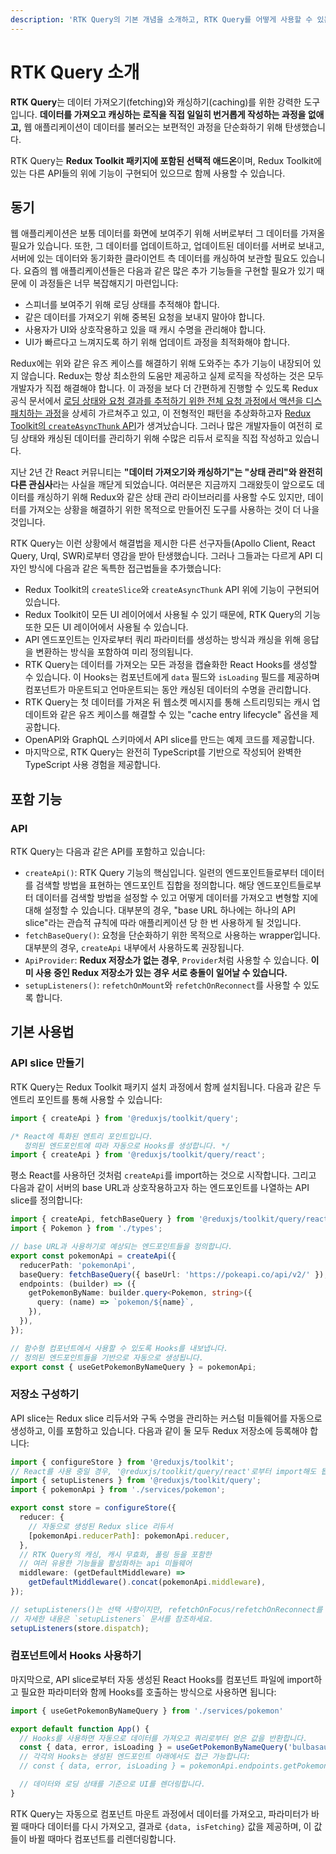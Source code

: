 ```yaml
---
description: 'RTK Query의 기본 개념을 소개하고, RTK Query를 어떻게 사용할 수 있는지 간략하게 안내합니다.'
---
```


# RTK Query 소개

**RTK Query**는 데이터 가져오기\(fetching\)와 캐싱하기\(caching\)를 위한 강력한 도구입니다. **데이터를 가져오고 캐싱하는 로직을 직접 일일히 번거롭게 작성하는 과정을 없애고,** 웹 애플리케이션이 데이터를 불러오는 보편적인 과정을 단순화하기 위해 탄생했습니다.

RTK Query는 **Redux Toolkit 패키지에 포함된 선택적 애드온**이며, Redux Toolkit에 있는 다른 API들의 위에 기능이 구현되어 있으므로 함께 사용할 수 있습니다.

## 동기

웹 애플리케이션은 보통 데이터를 화면에 보여주기 위해 서버로부터 그 데이터를 가져올 필요가 있습니다. 또한, 그 데이터를 업데이트하고, 업데이트된 데이터를 서버로 보내고, 서버에 있는 데이터와 동기화한 클라이언트 측 데이터를 캐싱하여 보관할 필요도 있습니다. 요즘의 웹 애플리케이션들은 다음과 같은 많은 추가 기능들을 구현할 필요가 있기 때문에 이 과정들은 너무 복잡해지기 마련입니다:

* 스피너를 보여주기 위해 로딩 상태를 추적해야 합니다.
* 같은 데이터를 가져오기 위해 중복된 요청을 보내지 말아야 합니다.
* 사용자가 UI와 상호작용하고 있을 때 캐시 수명을 관리해야 합니다.
* UI가 빠르다고 느껴지도록 하기 위해 업데이트 과정을 최적화해야 합니다.

Redux에는 위와 같은 유즈 케이스를 해결하기 위해 도와주는 추가 기능이 내장되어 있지 않습니다. Redux는 항상 최소한의 도움만 제공하고 실제 로직을 작성하는 것은 모두 개발자가 직접 해결해야 합니다. 이 과정을 보다 더 간편하게 진행할 수 있도록 Redux 공식 문서에서 [로딩 상태와 요청 결과를 추적하기 위한 전체 요청 과정에서 액션을 디스패치하는 과정](https://redux.js.org/tutorials/fundamentals/part-7-standard-patterns#async-request-status)을 상세히 가르쳐주고 있고, 이 전형적인 패턴을 추상화하고자 [Redux Toolkit의 `createAsyncThunk` API](https://redux-toolkit.js.org/api/createAsyncThunk)가 생겨났습니다. 그러나 많은 개발자들이 여전히 로딩 상태와 캐싱된 데이터를 관리하기 위해 수많은 리듀서 로직을 직접 작성하고 있습니다.

지난 2년 간 React 커뮤니티는 **"데이터 가져오기와 캐싱하기"는 "상태 관리"와 완전히 다른 관심사**라는 사실을 깨닫게 되었습니다. 여러분은 지금까지 그래왔듯이 앞으로도 데이터를 캐싱하기 위해 Redux와 같은 상태 관리 라이브러리를 사용할 수도 있지만, 데이터를 가져오는 상황을 해결하기 위한 목적으로 만들어진 도구를 사용하는 것이 더 나을 것입니다.

RTK Query는 이런 상황에서 해결법을 제시한 다른 선구자들\(Apollo Client, React Query, Urql, SWR\)로부터 영감을 받아 탄생했습니다. 그러나 그들과는 다르게 API 디자인 방식에 다음과 같은 독특한 접근법들을 추가했습니다:

* Redux Toolkit의 `createSlice`와 `createAsyncThunk` API 위에 기능이 구현되어 있습니다.
* Redux Toolkit이 모든 UI 레이어에서 사용될 수 있기 때문에, RTK Query의 기능 또한 모든 UI 레이어에서 사용될 수 있습니다.
* API 엔드포인트는 인자로부터 쿼리 파라미터를 생성하는 방식과 캐싱을 위해 응답을 변환하는 방식을 포함하여 미리 정의됩니다.
* RTK Query는 데이터를 가져오는 모든 과정을 캡슐화한 React Hooks를 생성할 수 있습니다. 이 Hooks는 컴포넌트에게 `data` 필드와 `isLoading` 필드를 제공하며 컴포넌트가 마운트되고 언마운트되는 동안 캐싱된 데이터의 수명을 관리합니다.
* RTK Query는 첫 데이터를 가져온 뒤 웹소켓 메시지를 통해 스트리밍되는 캐시 업데이트와 같은 유즈 케이스를 해결할 수 있는 "cache entry lifecycle" 옵션을 제공합니다.
* OpenAPI와 GraphQL 스키마에서 API slice를 만드는 예제 코드를 제공합니다.
* 마지막으로, RTK Query는 완전히 TypeScript를 기반으로 작성되어 완벽한 TypeScript 사용 경험을 제공합니다.

## 포함 기능

### API

RTK Query는 다음과 같은 API를 포함하고 있습니다:

* `createApi()`: RTK Query 기능의 핵심입니다. 일련의 엔드포인트들로부터 데이터를 검색할 방법을 표현하는 엔드포인트 집합을 정의합니다. 해당 엔드포인트들로부터 데이터를 검색할 방법을 설정할 수 있고 어떻게 데이터를 가져오고 변형할 지에 대해 설정할 수 있습니다. 대부분의 경우, "base URL 하나에는 하나의 API slice"라는 관습적 규칙에 따라 애플리케이션 당 한 번 사용하게 될 것입니다.
* `fetchBaseQuery()`: 요청을 단순화하기 위한 목적으로 사용하는 wrapper입니다. 대부분의 경우, `createApi` 내부에서 사용하도록 권장됩니다.
* `ApiProvider`: **Redux 저장소가 없는 경우**, `Provider`처럼 사용할 수 있습니다. **이미 사용 중인 Redux 저장소가 있는 경우 서로 충돌이 일어날 수 있습니다.**
* `setupListeners()`: `refetchOnMount`와 `refetchOnReconnect`를 사용할 수 있도록 합니다.

## 기본 사용법

### API slice 만들기

RTK Query는 Redux Toolkit 패키지 설치 과정에서 함께 설치됩니다. 다음과 같은 두 엔트리 포인트를 통해 사용할 수 있습니다:

```javascript
import { createApi } from '@reduxjs/toolkit/query';

/* React에 특화된 엔트리 포인트입니다.
   정의된 엔드포인트에 따라 자동으로 Hooks를 생성합니다. */
import { createApi } from '@reduxjs/toolkit/query/react';
```

평소 React를 사용하던 것처럼 `createApi`를 import하는 것으로 시작합니다. 그리고 다음과 같이 서버의 base URL과 상호작용하고자 하는 엔드포인트를 나열하는 API slice를 정의합니다:

```typescript
import { createApi, fetchBaseQuery } from '@reduxjs/toolkit/query/react';
import { Pokemon } from './types';

// base URL과 사용하기로 예상되는 엔드포인트들을 정의합니다.
export const pokemonApi = createApi({
  reducerPath: 'pokemonApi',
  baseQuery: fetchBaseQuery({ baseUrl: 'https://pokeapi.co/api/v2/' }),
  endpoints: (builder) => ({
    getPokemonByName: builder.query<Pokemon, string>({
      query: (name) => `pokemon/${name}`,
    }),
  }),
});

// 함수형 컴포넌트에서 사용할 수 있도록 Hooks를 내보냅니다.
// 정의된 엔드포인트들을 기반으로 자동으로 생성됩니다.
export const { useGetPokemonByNameQuery } = pokemonApi;
```

### 저장소 구성하기

API slice는 Redux slice 리듀서와 구독 수명을 관리하는 커스텀 미들웨어를 자동으로 생성하고, 이를 포함하고 있습니다. 다음과 같이 둘 모두 Redux 저장소에 등록해야 합니다:

```typescript
import { configureStore } from '@reduxjs/toolkit';
// React를 사용 중일 경우, '@reduxjs/toolkit/query/react'로부터 import해도 됩니다.
import { setupListeners } from '@reduxjs/toolkit/query';
import { pokemonApi } from './services/pokemon';

export const store = configureStore({
  reducer: {
    // 자동으로 생성된 Redux slice 리듀서
    [pokemonApi.reducerPath]: pokemonApi.reducer,
  },
  // RTK Query의 캐싱, 캐시 무효화, 폴링 등을 포함한
  // 여러 유용한 기능들을 활성화하는 api 미들웨어
  middleware: (getDefaultMiddleware) =>
    getDefaultMiddleware().concat(pokemonApi.middleware),
});

// setupListeners()는 선택 사항이지만, refetchOnFocus/refetchOnReconnect를 위해서는 필수적으로 사용해야 합니다.
// 자세한 내용은 `setupListeners` 문서를 참조하세요.
setupListeners(store.dispatch);
```

### 컴포넌트에서 Hooks 사용하기

마지막으로, API slice로부터 자동 생성된 React Hooks를 컴포넌트 파일에 import하고 필요한 파라미터와 함께 Hooks를 호출하는 방식으로 사용하면 됩니다:

```javascript
import { useGetPokemonByNameQuery } from './services/pokemon'

export default function App() {
  // Hooks를 사용하면 자동으로 데이터를 가져오고 쿼리로부터 얻은 값을 반환합니다.
  const { data, error, isLoading } = useGetPokemonByNameQuery('bulbasaur');
  // 각각의 Hooks는 생성된 엔드포인트 아래에서도 접근 가능합니다:
  // const { data, error, isLoading } = pokemonApi.endpoints.getPokemonByName.useQuery('bulbasaur');

  // 데이터와 로딩 상태를 기준으로 UI를 렌더링합니다.
}
```

RTK Query는 자동으로 컴포넌트 마운트 과정에서 데이터를 가져오고, 파라미터가 바뀔 때마다 데이터를 다시 가져오고, 결과로 `{data, isFetching}` 값을 제공하며, 이 값들이 바뀔 때마다 컴포넌트를 리렌더링합니다.

